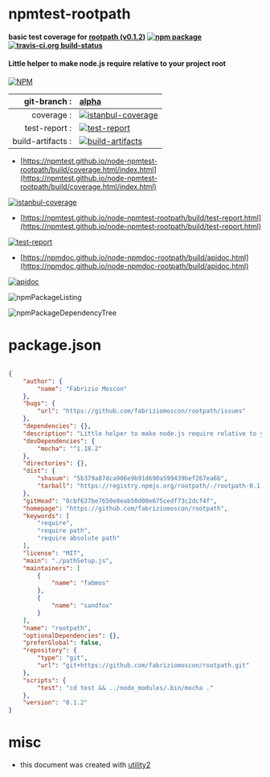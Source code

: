 # npmtest-rootpath

#### basic test coverage for  [rootpath (v0.1.2)](https://github.com/fabriziomoscon/rootpath)  [![npm package](https://img.shields.io/npm/v/npmtest-rootpath.svg?style=flat-square)](https://www.npmjs.org/package/npmtest-rootpath) [![travis-ci.org build-status](https://api.travis-ci.org/npmtest/node-npmtest-rootpath.svg)](https://travis-ci.org/npmtest/node-npmtest-rootpath)

#### Little helper to make node.js require relative to your project root

[![NPM](https://nodei.co/npm/rootpath.png?downloads=true&downloadRank=true&stars=true)](https://www.npmjs.com/package/rootpath)

| git-branch : | [alpha](https://github.com/npmtest/node-npmtest-rootpath/tree/alpha)|
|--:|:--|
| coverage : | [![istanbul-coverage](https://npmtest.github.io/node-npmtest-rootpath/build/coverage.badge.svg)](https://npmtest.github.io/node-npmtest-rootpath/build/coverage.html/index.html)|
| test-report : | [![test-report](https://npmtest.github.io/node-npmtest-rootpath/build/test-report.badge.svg)](https://npmtest.github.io/node-npmtest-rootpath/build/test-report.html)|
| build-artifacts : | [![build-artifacts](https://npmtest.github.io/node-npmtest-rootpath/glyphicons_144_folder_open.png)](https://github.com/npmtest/node-npmtest-rootpath/tree/gh-pages/build)|

- [https://npmtest.github.io/node-npmtest-rootpath/build/coverage.html/index.html](https://npmtest.github.io/node-npmtest-rootpath/build/coverage.html/index.html)

[![istanbul-coverage](https://npmtest.github.io/node-npmtest-rootpath/build/screenCapture.buildCi.browser.%252Ftmp%252Fbuild%252Fcoverage.lib.html.png)](https://npmtest.github.io/node-npmtest-rootpath/build/coverage.html/index.html)

- [https://npmtest.github.io/node-npmtest-rootpath/build/test-report.html](https://npmtest.github.io/node-npmtest-rootpath/build/test-report.html)

[![test-report](https://npmtest.github.io/node-npmtest-rootpath/build/screenCapture.buildCi.browser.%252Ftmp%252Fbuild%252Ftest-report.html.png)](https://npmtest.github.io/node-npmtest-rootpath/build/test-report.html)

- [https://npmdoc.github.io/node-npmdoc-rootpath/build/apidoc.html](https://npmdoc.github.io/node-npmdoc-rootpath/build/apidoc.html)

[![apidoc](https://npmdoc.github.io/node-npmdoc-rootpath/build/screenCapture.buildCi.browser.%252Ftmp%252Fbuild%252Fapidoc.html.png)](https://npmdoc.github.io/node-npmdoc-rootpath/build/apidoc.html)

![npmPackageListing](https://npmtest.github.io/node-npmtest-rootpath/build/screenCapture.npmPackageListing.svg)

![npmPackageDependencyTree](https://npmtest.github.io/node-npmtest-rootpath/build/screenCapture.npmPackageDependencyTree.svg)



# package.json

```json

{
    "author": {
        "name": "Fabrizio Moscon"
    },
    "bugs": {
        "url": "https://github.com/fabriziomoscon/rootpath/issues"
    },
    "dependencies": {},
    "description": "Little helper to make node.js require relative to your project root",
    "devDependencies": {
        "mocha": "^1.18.2"
    },
    "directories": {},
    "dist": {
        "shasum": "5b379a87dca906e9b91d690a599439bef267ea6b",
        "tarball": "https://registry.npmjs.org/rootpath/-/rootpath-0.1.2.tgz"
    },
    "gitHead": "8cbf637be7650e8eab50d00e675cedf73c2dcf4f",
    "homepage": "https://github.com/fabriziomoscon/rootpath",
    "keywords": [
        "require",
        "require path",
        "require absolute path"
    ],
    "license": "MIT",
    "main": "./pathSetup.js",
    "maintainers": [
        {
            "name": "fabmos"
        },
        {
            "name": "sandfox"
        }
    ],
    "name": "rootpath",
    "optionalDependencies": {},
    "preferGlobal": false,
    "repository": {
        "type": "git",
        "url": "git+https://github.com/fabriziomoscon/rootpath.git"
    },
    "scripts": {
        "test": "cd test && ../node_modules/.bin/mocha ."
    },
    "version": "0.1.2"
}
```



# misc
- this document was created with [utility2](https://github.com/kaizhu256/node-utility2)
